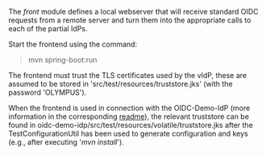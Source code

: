 The *front* module defines a local webserver that will receive standard OIDC requests from a remote server and turn them into the appropriate calls to each of the partial IdPs.

Start the frontend using the command:

>mvn spring-boot:run

The frontend must trust the TLS certificates used by the vIdP, these
are assumed to be stored in 'src/test/resources/truststore.jks' (with the password 'OLYMPUS').

When the frontend is used in connection with the OIDC-Demo-IdP (more information in the corresponding [readme](../oidc-demo-idp/README.md)), the relevant
truststore can be found in oidc-demo-idp/src/test/resources/volatile/truststore.jks
after the TestConfigurationUtil has been used to generate configuration and keys (e.g., after executing '*mvn install*').  
